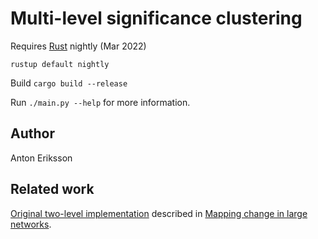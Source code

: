 # Multi-level significance clustering

Requires [Rust](https://rustup.rs/) nightly (Mar 2022)

`rustup default nightly`

Build `cargo build --release`

Run `./main.py --help` for more information.

## Author
Anton Eriksson

## Related work
[Original two-level implementation](https://github.com/mapequation/significance-clustering) described in [Mapping change in large networks](http://dx.doi.org/10.1371/journal.pone.0008694). 